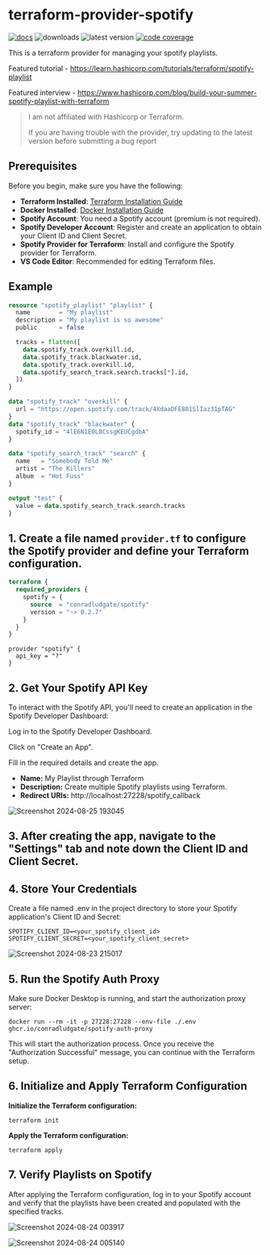# terraform-provider-spotify

[![docs](https://img.shields.io/static/v1?label=docs&message=terraform&color=informational&style=for-the-badge&logo=terraform)](https://registry.terraform.io/providers/conradludgate/spotify/latest/docs)
![downloads](https://img.shields.io/badge/dynamic/json?label=downloads&query=%24.data.attributes.downloads&url=https%3A%2F%2Fregistry.terraform.io%2Fv2%2Fproviders%2F1325&style=for-the-badge&color=brightgreen&logo=terraform)
![latest version](https://img.shields.io/badge/dynamic/json?label=version&query=%24.data[(%40.length-1)].attributes.version&url=https%3A%2F%2Fregistry.terraform.io%2Fv2%2Fproviders%2F1325%2Fprovider-versions&style=for-the-badge&color=orange&logo=terraform)
[![code coverage](https://img.shields.io/codecov/c/gh/conradludgate/terraform-provider-spotify?style=for-the-badge)](https://app.codecov.io/gh/conradludgate/terraform-provider-spotify/)

This is a terraform provider for managing your spotify playlists.

Featured tutorial - https://learn.hashicorp.com/tutorials/terraform/spotify-playlist

Featured interview - https://www.hashicorp.com/blog/build-your-summer-spotify-playlist-with-terraform

> I am not affiliated with Hashicorp or Terraform.
>
> If you are having trouble with the provider, try updating to the latest version
> before submitting a bug report

## Prerequisites

Before you begin, make sure you have the following:

- **Terraform Installed**: [Terraform Installation Guide](https://developer.hashicorp.com/terraform/downloads)
- **Docker Installed**: [Docker Installation Guide](https://docs.docker.com/get-docker/)
- **Spotify Account**: You need a Spotify account (premium is not required).
- **Spotify Developer Account**: Register and create an application to obtain your Client ID and Client Secret.
- **Spotify Provider for Terraform**: Install and configure the Spotify provider for Terraform.
- **VS Code Editor**: Recommended for editing Terraform files.

## Example

```tf
resource "spotify_playlist" "playlist" {
  name        = "My playlist"
  description = "My playlist is so awesome"
  public      = false

  tracks = flatten([
    data.spotify_track.overkill.id,
    data.spotify_track.blackwater.id,
    data.spotify_track.overkill.id,
    data.spotify_search_track.search.tracks[*].id,
  ])
}

data "spotify_track" "overkill" {
  url = "https://open.spotify.com/track/4XdaaDFE881SlIaz31pTAG"
}
data "spotify_track" "blackwater" {
  spotify_id = "4lE6N1E0L8CssgKEUCgdbA"
}

data "spotify_search_track" "search" {
  name   = "Somebody Told Me"
  artist = "The Killers"
  album  = "Hot Fuss"
}

output "test" {
  value = data.spotify_search_track.search.tracks
}
```

## 1. Create a file named `provider.tf` to configure the Spotify provider and define your Terraform configuration.

```tf
terraform {
  required_providers {
    spotify = {
      source  = "conradludgate/spotify"
      version = "~> 0.2.7"
    }
  }
}
```

```hcl
provider "spotify" {
  api_key = "?"
}
```
## 2. Get Your Spotify API Key
To interact with the Spotify API, you'll need to create an application in the Spotify Developer Dashboard:

Log in to the Spotify Developer Dashboard.

Click on "Create an App".

Fill in the required details and create the app.

* **Name:** My Playlist through Terraform
* **Description:** Create multiple Spotify playlists using Terraform.
* **Redirect URIs:** http://localhost:27228/spotify_callback

![Screenshot 2024-08-25 193045](https://github.com/user-attachments/assets/e24a0e8d-417b-4832-b609-76c4621467ea)

## 3. After creating the app, navigate to the "Settings" tab and note down the Client ID and Client Secret.

## 4. Store Your Credentials

Create a file named .env in the project directory to store your Spotify application's Client ID and Secret:

```
SPOTIFY_CLIENT_ID=<your_spotify_client_id>
SPOTIFY_CLIENT_SECRET=<your_spotify_client_secret>
```
![Screenshot 2024-08-23 215017](https://github.com/user-attachments/assets/8e8f4652-a4bd-471d-b0e7-fefb59b1758e)

## 5. Run the Spotify Auth Proxy
Make sure Docker Desktop is running, and start the authorization proxy server:

```
docker run --rm -it -p 27228:27228 --env-file ./.env ghcr.io/conradludgate/spotify-auth-proxy
```
This will start the authorization process. Once you receive the "Authorization Successful" message, you can continue with the Terraform setup.

## 6. Initialize and Apply Terraform Configuration
**Initialize the Terraform configuration:**

```
terraform init
```
**Apply the Terraform configuration:**

```
terraform apply
```
## 7. Verify Playlists on Spotify

After applying the Terraform configuration, log in to your Spotify account and verify that the playlists have been created and populated with the specified tracks.

![Screenshot 2024-08-24 003917](https://github.com/user-attachments/assets/f05708df-01b2-45ce-9293-df7ad4916895)

![Screenshot 2024-08-24 005140](https://github.com/user-attachments/assets/bba26f8f-3134-4cd6-abc6-c6b0ef109dba)
